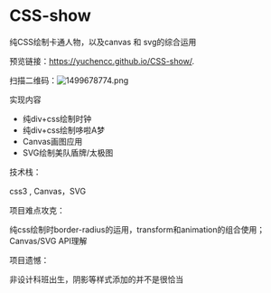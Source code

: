 # CSS-show
纯CSS绘制卡通人物，以及canvas 和 svg的综合运用

预览链接：https://yuchencc.github.io/CSS-show/.

扫描二维码：![1499678774.png](https://ooo.0o0.ooo/2017/07/10/5963485cc75ae.png)

实现内容

- 纯div+css绘制时钟
- 纯div+css绘制哆啦A梦
- Canvas画图应用
- SVG绘制美队盾牌/太极图

技术栈：

css3 , Canvas，SVG

项目难点攻克：

纯css绘制时border-radius的运用，transform和animation的组合使用；Canvas/SVG API理解

项目遗憾：

非设计科班出生，阴影等样式添加的并不是很恰当
